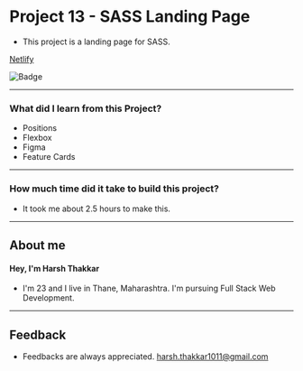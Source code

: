 # **Project 13 - SASS Landing Page**

- This project is a landing page for SASS. 

[Netlify](https://sass-landing-page-harshcodes.netlify.app)

![Badge](https://img.shields.io/badge/Netlify-Link-green)

---

### **What did I learn from this Project?**

- Positions
- Flexbox
- Figma
- Feature Cards
---

### **How much time did it take to build this project?**

- It took me about 2.5 hours to make this. 

---

## **About me**

#### **Hey, I'm Harsh Thakkar**

- I'm 23 and I live in Thane, Maharashtra. I'm pursuing Full Stack Web Development.

---

## **Feedback**
- Feedbacks are always appreciated. harsh.thakkar1011@gmail.com